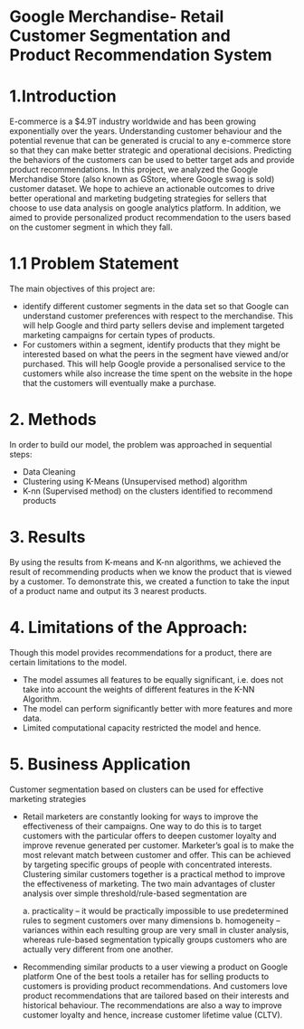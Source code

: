 # Google Merchandise- Retail Customer Segmentation and Product Recommendation System

# 1.Introduction
E-commerce is a $4.9T industry worldwide and has been growing exponentially over the years. Understanding customer behaviour and the potential revenue that can be generated is crucial to any e-commerce store so that they can make better strategic and operational decisions. Predicting the behaviors of the customers can be used to better target ads and provide product recommendations. In this project, we analyzed the Google Merchandise Store (also known as GStore, where Google swag is sold) customer dataset. We hope to achieve an actionable outcomes to drive better operational and marketing budgeting strategies for sellers that choose to use data analysis on google analytics platform. In addition, we aimed to provide personalized product recommendation to the users based on the customer segment in which they fall.

# 1.1	Problem Statement
The main objectives of this project are:
- identify different customer segments in the data set so that Google can understand customer preferences with respect to the merchandise. This will help Google and third party sellers devise and implement targeted marketing campaigns for certain types of products.
- For customers within a segment, identify products that they might be interested based on what the peers in the segment have viewed and/or purchased. This will help Google provide a personalised service to the customers while also increase the time spent on the website in the hope that the customers will eventually make a purchase. 

# 2.	Methods
In order to build our model, the problem was approached in sequential steps:
- Data Cleaning
- Clustering using K-Means (Unsupervised method) algorithm
- K-nn (Supervised method) on the clusters identified to recommend products 

# 3. Results

By using the results from K-means and K-nn algorithms, we achieved the result of recommending products when we know the product that is viewed by a customer. To demonstrate this, we created a function to take the input of a product name and output its 3 nearest products. 


# 4. Limitations of the Approach:
Though this model provides recommendations for a product, there are certain limitations to the model.
- The model assumes all features to be equally significant, i.e. does not take into account the weights of different features in the K-NN Algorithm. 
- The model can perform significantly better with more features and more data.
- Limited computational capacity restricted the model and hence.


# 5. Business Application
Customer segmentation based on clusters can be used for effective marketing strategies

- Retail marketers are constantly looking for ways to improve the effectiveness of their campaigns. One way to do this is to target customers with the particular offers to deepen customer loyalty and improve revenue generated per customer. Marketer’s goal is to make the most relevant match between customer and offer. This can be achieved by targeting specific groups of people with concentrated interests. Clustering similar customers together is a practical method to improve the effectiveness of marketing. The two main advantages of cluster analysis over simple threshold/rule-based segmentation are

  a. practicality – it would be practically impossible to use predetermined rules to segment customers over many dimensions
  b. homogeneity – variances within each resulting group are very small in cluster analysis, whereas rule-based segmentation typically      groups customers who are actually very different from one another.

- Recommending similar products to a user viewing a product on Google platform
One of the best tools a retailer has for selling products to customers is providing product recommendations. And customers love product recommendations that are tailored based on their interests and historical behaviour. The recommendations are also a way to improve customer loyalty and hence, increase customer lifetime value (CLTV).


